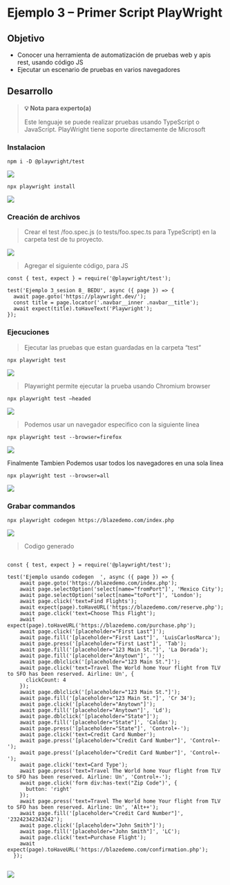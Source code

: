 # Ejemplo 3 – Primer Script PlayWright

## Objetivo

* Conocer una herramienta de automatización de pruebas web y apis rest, usando código JS
* Ejecutar un escenario de pruebas en varios navegadores

## Desarrollo

>**💡 Nota para experto(a)**
>
> Este lenguaje se puede realizar pruebas usando TypeScript o JavaScript.
> PlayWright tiene soporte directamente de Microsoft

### Instalacion 

```
npm i -D @playwright/test
```

<img src="https://github.com/beduExpert/SW-Testing-Fundamentals-2021/blob/main/Sesion-08/Ejemplo-03/assets/ejemplo1.png">

```
npx playwright install
```
<img src="https://github.com/beduExpert/SW-Testing-Fundamentals-2021/blob/main/Sesion-08/Ejemplo-03/assets/ejemplo2.png">

### Creación de archivos

> Crear el test /foo.spec.js (o tests/foo.spec.ts para TypeScript) en la carpeta test de tu proyecto.

<img src="https://github.com/beduExpert/SW-Testing-Fundamentals-2021/blob/main/Sesion-08/Ejemplo-03/assets/ejemplo3.png">

> Agregar el siguiente código, para JS

```
const { test, expect } = require('@playwright/test');

test('Ejemplo 3_sesion 8_ BEDU', async ({ page }) => {
  await page.goto('https://playwright.dev/');
  const title = page.locator('.navbar__inner .navbar__title');
  await expect(title).toHaveText('Playwright');
});
```

### Ejecuciones

> Ejecutar las pruebas que estan guardadas en la carpeta “test”

```
npx playwright test
```

<img src="https://github.com/beduExpert/SW-Testing-Fundamentals-2021/blob/main/Sesion-08/Ejemplo-03/assets/ejemplo4.png">



> Playwright permite ejecutar la prueba usando Chromium browser

```
npx playwright test –headed
```
<img src="https://github.com/beduExpert/SW-Testing-Fundamentals-2021/blob/main/Sesion-08/Ejemplo-03/assets/ejemplo5.png">

> Podemos usar un navegador especifico con la siguiente linea

```
npx playwright test --browser=firefox
```

<img src="https://github.com/beduExpert/SW-Testing-Fundamentals-2021/blob/main/Sesion-08/Ejemplo-03/assets/ejemplo6.png">

Finalmente Tambien Podemos usar todos los navegadores en una sola linea

```
npx playwright test --browser=all
```

<img src="https://github.com/beduExpert/SW-Testing-Fundamentals-2021/blob/main/Sesion-08/Ejemplo-03/assets/ejemplo7.png">

### Grabar commandos
```
npx playwright codegen https://blazedemo.com/index.php
```
<img src="https://github.com/beduExpert/SW-Testing-Fundamentals-2021/blob/main/Sesion-08/Ejemplo-03/assets/ejemplo8.png">


> Codigo generado

```

const { test, expect } = require('@playwright/test');

test('Ejemplo usando codegen  ', async ({ page }) => {
    await page.goto('https://blazedemo.com/index.php');
    await page.selectOption('select[name="fromPort"]', 'Mexico City');
    await page.selectOption('select[name="toPort"]', 'London');
    await page.click('text=Find Flights');
    await expect(page).toHaveURL('https://blazedemo.com/reserve.php');
    await page.click('text=Choose This Flight');
    await expect(page).toHaveURL('https://blazedemo.com/purchase.php');
    await page.click('[placeholder="First Last"]');
    await page.fill('[placeholder="First Last"]', 'LuisCarlosMarca');
    await page.press('[placeholder="First Last"]', 'Tab');
    await page.fill('[placeholder="123 Main St."]', 'La Dorada');
    await page.fill('[placeholder="Anytown"]', '');
    await page.dblclick('[placeholder="123 Main St."]');
    await page.click('text=Travel The World home Your flight from TLV to SFO has been reserved. Airline: Un', {
      clickCount: 4
    });
    await page.dblclick('[placeholder="123 Main St."]');
    await page.fill('[placeholder="123 Main St."]', 'Cr 34');
    await page.click('[placeholder="Anytown"]');
    await page.fill('[placeholder="Anytown"]', 'Ld');
    await page.dblclick('[placeholder="State"]');
    await page.fill('[placeholder="State"]', 'Caldas');
    await page.press('[placeholder="State"]', 'Control+-');
    await page.click('text=Credit Card Number');
    await page.press('[placeholder="Credit Card Number"]', 'Control+-');
    await page.press('[placeholder="Credit Card Number"]', 'Control+-');
    await page.click('text=Card Type');
    await page.press('text=Travel The World home Your flight from TLV to SFO has been reserved. Airline: Un', 'Control+-');
    await page.click('form div:has-text("Zip Code")', {
      button: 'right'
    });
    await page.press('text=Travel The World home Your flight from TLV to SFO has been reserved. Airline: Un', 'Alt++');
    await page.fill('[placeholder="Credit Card Number"]', '23242342343242');
    await page.click('[placeholder="John Smith"]');
    await page.fill('[placeholder="John Smith"]', 'LC');
    await page.click('text=Purchase Flight');
    await expect(page).toHaveURL('https://blazedemo.com/confirmation.php');
  });
  

```

<img src="https://github.com/beduExpert/SW-Testing-Fundamentals-2021/blob/main/Sesion-08/Ejemplo-03/assets/ejemplo9.png">

